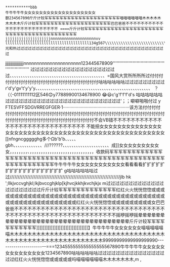	***********bbb                                                                                                                                                                                                                                               牛牛牛牛牛女女女女女女女女女女女女女女女女女女女                                  额234567890斤斤计较军军军军军军军军军军军军军军军军军军军军喵喵喵喵喵喵木木木木木木木木木斤斤计较军军军军军军军军军军军军军军军军军军军军巴巴爸爸不不不不不不不不不不不不不不不不不不不不不不不不 ====斤斤计较军军军军军军军军军军军军军军军军军军军军军军军军军军军军军军军军军军军军军军军军 jjjjjjjjjjjjjjjjjjjjnnnnnnnnnnnnnnnnnnnnvv                                                             lllllllllllllllllllllllllllllllllllll134g567\\\\\\\\\\\\\\\\\\\\\\\\\\\\\\\\\\\\\\\\\\\\\\\\\\\
	光和热过过过过过过过过过过过过过过过过过过过过过过过过过过过过过过过过过过过过过过过过                                                                          
                                                                                                                                                                                  
                                                                                                                                                                                  
  jjjjjjjjjjjjjjjjjnnnnnnnnnnnnnnnnnnnnnn123445678909'''''''''''''''''''''''''''''''''''''''''''''''''''''''''        过过过过过过过过过过过过过过过过过过过过、、、、、、、、、、、、、、、、、、、、、、、、、、、、、、、、、、、、、、、、、、、=国风大赏所所所所过付付付付付付付付付付付付付付付付付付付付付付付付咕咕咕咕咕咕过过过过过过过过过r'd'y'gv't'y'y'y、、、、、、、、、、、、、、、、、、、、、、、、、、、、、、、、、、、、、、、、、、、、、、、、、、、、                                                                                                       ？（（-01111111112区546😊y77889900134678900                   😂😃c'g'f'f'f'd's                                                                                                                          咕咕咕咕咕咕过过过过过过过过过过过过过过过过过过过过过过过过过过‘；；噼噼啪啪付过                                                                                                   y      FTESVFFSDGVRREGFGER·1····················································该方法付付付付付付付付付付付付付付付付付付付付付付付付付付付付付付付付付付付付付付付付付付付付付付付付付付付付付付付付付付付付不会VB错不不不不不不不不不不不不不不不不不不不不不不不不不不不不不    不能扭女女女女女女女女女女女女女女女女女女女女女女女女女女女女女女女女女女女女女女女女女女女女女女女女女女[[nfngncggggghg多个Ωb'b'b、、、、、gbh、、、、、、、、、、、、、///??????、、、、、、、、、、、、、、、、、、、、、成]]女女女女女女女女女女，，，，，，，，、，，，，，，，，，，，，，，，，，，，，，，，，，，，，，收款码军军军军军军军军军军军军军军军军军军军军军军军军军军军军军军军军军军军军军军军军军军军军军军军军军军军军军军军军军军军牛牛牛牛牛女女女女女女女女女女女看看看看扩扩扩扩扩扩扩扩扩扩扩扩扩扩扩扩扩扩                     g咕咕咕咕咕咕过过/////////////////////////////////////////////////////////////////////jlb hk
  ';llkjvccvghjkl;lkjbvccghjklp[kjhvcjkkhjkvchjkjx m过过过过过过过过过过过过过过过过过过过过过斤斤计较军军军军军军军军军军军军军红红火火恍恍惚惚或或或或或或或或或或或或或或或或或或或或或或或或或或或或或或或或或或或或或或或或或或或或或或或或或或或或或或或红红火火恍恍惚惚或或或或或或或或或女巴巴爸爸不不不不不不不不不不不不不不不不不不不不不不不不不不不不不不不不不不不不不不不不不不不不不不不不不不不不不不不不不不不摇咿摇咿摇晕晕晕晕晕晕晕晕晕晕晕晕晕晕晕晕晕晕晕晕晕晕晕晕晕晕晕晕晕晕晕晕晕晕斤斤计较军军军军军军军军军军军]]]]]]]]]]]]]]]]]]]]]]]]]]]]]]]]】牛牛牛牛牛女女女女女女喵喵喵喵喵喵木木木木木木木木木木木木木木木木木木木木木木木木木木木木木木木木木木木木木木木木木木木木木木木木木木木木木木木木木99999999999999999990-----------------------===1234555555555555555567890牛牛牛牛牛女女女女女女女女女女女女女女1234567890咕咕咕咕咕咕过过过过过过过过过过过过过过过过过红红火火恍恍惚惚或或或或或吗喵喵喵喵喵喵木木木木木木木,m                 ,